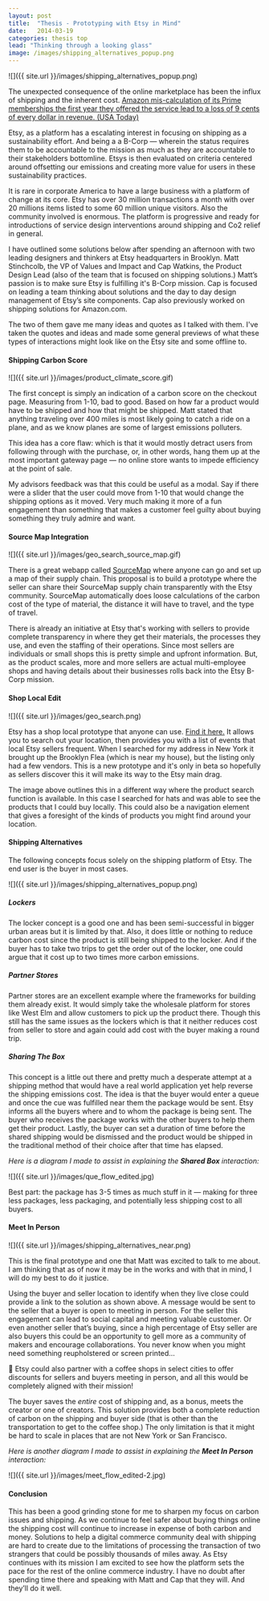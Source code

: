 ```yaml
---
layout: post
title:  "Thesis - Prototyping with Etsy in Mind"
date:   2014-03-19
categories: thesis top
lead: "Thinking through a looking glass"
image: /images/shipping_alternatives_popup.png
---
```

![]({{ site.url }}/images/shipping_alternatives_popup.png)

The unexpected consequence of the online marketplace has been the influx of shipping and the inherent cost. [Amazon mis-calculation of its Prime memberships the first year they offered the service lead to a loss of 9 cents of every dollar in revenue. (USA Today)](http://www.usatoday.com/story/tech/2014/02/10/amazon-prime-amzn-fedex-shipping/5361351/)

Etsy, as a platform has a escalating interest in focusing on shipping as a sustainability effort. And being a a B-Corp — wherein the status requires them to be accountable to the mission as much as they are accountable to their stakeholders bottomline. Etsys is then evaluated on criteria centered around offsetting our emissions and creating more value for users in these sustainability practices.

It is rare in corporate America to have a large business with a platform of change at its core. Etsy has over 30 million transactions a month with over 20 millions items listed to some 60 million unique visitors. Also the community involved is enormous. The platform is progressive and ready for introductions of service design interventions around shipping and Co2 relief in general. 

I have outlined some solutions below after spending an afternoon with two leading designers and thinkers at Etsy headquarters in Brooklyn. Matt Stinchcolb, the VP of Values and Impact and Cap Watkins, the Product Design Lead (also of the team that is focused on shipping solutions.) Matt’s passion is to make sure Etsy is fulfilling it's B-Corp mission. Cap is focused on leading a team thinking about solutions and the day to day design management of Etsy’s site components. Cap also previously worked on shipping solutions for Amazon.com.

The two of them gave me many ideas and quotes as I talked with them. I've taken the quotes and ideas and made some general previews of what these types of interactions might look like on the Etsy site and some offline to.

#### Shipping Carbon Score
![]({{ site.url }}/images/product_climate_score.gif)

The first concept is simply an indication of a carbon score on the checkout page. Measuring from 1-10, bad to good. Based on how far a product would have to be shipped and how that might be shipped. Matt stated that anything traveling over 400 miles is most likely going to catch a ride on a plane, and as we know planes are some of largest emissions polluters.

This idea has a core flaw: which is that it would mostly detract users from following through with the purchase, or, in other words, hang them up at the most important gateway page — no online store wants to impede efficiency at the point of sale.

My advisors feedback was that this could be useful as a modal. Say if there were a slider that the user could move from 1-10 that would change the shipping options as it moved. Very much making it more of a fun engagement than something that makes a customer feel guilty about buying something they truly admire and want.

#### Source Map Integration
![]({{ site.url }}/images/geo_search_source_map.gif)

There is a great webapp called [SourceMap](http://sourcemap.com/) where anyone can go and set up a map of their supply chain. This proposal is to build a prototype where the seller can share their SourceMap supply chain transparently with the Etsy community. SourceMap automatically does loose calculations of the carbon cost of the type of material, the distance it will have to travel, and the type of travel.

There is already an initiative at Etsy that's working with sellers to provide complete transparency in where they get their materials, the processes they use, and even the staffing of their operations. Since most sellers are individuals or small shops this is pretty simple and upfront information. But, as the product scales, more and more sellers are actual multi-employee shops and having details about their businesses rolls back into the Etsy B-Corp mission.

#### Shop Local Edit
![]({{ site.url }}/images/geo_search.png)

Etsy has a shop local prototype that anyone can use. [Find it here.](https://www.etsy.com/teams/19223/etsy-local) It allows you to search out your location, then provides you with a list of events that local Etsy sellers frequent. When I searched for my address in New York it brought up the Brooklyn Flea (which is near my house), but the listing only had a few vendors. This is a new prototype and it's only in beta so hopefully as sellers discover this it will make its way to the Etsy main drag. 

The image above outlines this in a different way where the product search function is available. In this case I searched for hats and was able to see the products that I could buy locally. This could also be a navigation element that gives a foresight of the kinds of products you might find around your location.

#### Shipping Alternatives
The following concepts focus solely on the shipping platform of Etsy. The end user is the buyer in most cases.

![]({{ site.url }}/images/shipping_alternatives_popup.png)

##### Lockers
The locker concept is a good one and has been semi-successful in bigger urban areas but it is limited by that. Also, it does little or nothing to reduce carbon cost since the product is still being shipped to the locker. And if the buyer has to take two trips to get the order out of the locker, one could argue that it cost up to two times more carbon emissions.

##### Partner Stores
Partner stores are an excellent example where the frameworks for building them already exist. It would simply take the wholesale platform for stores like West Elm and allow customers to pick up the product there. Though this still has the same issues as the lockers which is that it neither reduces cost from seller to store and again could add cost with the buyer making a round trip.

##### Sharing The Box
This concept is a little out there and pretty much a desperate attempt at a shipping method that would have a real world application yet help reverse the shipping emissions cost. The idea is that the buyer would enter a queue and once the cue was fulfilled near them the package would be sent. Etsy informs all the buyers where and to whom the package is being sent. The buyer who receives the package works with the other buyers to help them get their product. Lastly, the buyer can set a duration of time before the shared shipping would be dismissed and the product would be shipped in the traditional method of their choice after that time has elapsed. 

*Here is a diagram I made to assist in explaining the **Shared Box** interaction:*

![]({{ site.url }}/images/que_flow_edited.jpg)

Best part: the package has 3-5 times as much stuff in it — making for three less packages, less packaging, and potentially less shipping cost to all buyers.

#### Meet In Person

![]({{ site.url }}/images/shipping_alternatives_near.png)

This is the final prototype and one that Matt was excited to talk to me about. I am thinking that as of now it may be in the works and with that in mind, I will do my best to do it justice.

Using the buyer and seller location to identify when they live close could provide a link to the solution as shown above. A message would be sent to the seller that a buyer is open to meeting in person. For the seller this engagement can lead to social capital and meeting valuable customer. Or even another seller that’s buying, since a high percentage of Etsy seller are also buyers this could be an opportunity to gell more as a community of makers and encourage collaborations. You never know when you might need something reupholstered or screen printed…


Etsy could also partner with a coffee shops in select cities to offer discounts for sellers and buyers meeting in person, and all this would be completely aligned with their mission!

The buyer saves the *entire* cost of shipping and, as a bonus, meets the creator or one of creators. This solution provides both a complete reduction of carbon on the shipping and buyer side (that is other than the transportation to get to the coffee shop.) The only limitation is that it might be hard to scale in places that are not New York or San Francisco.

*Here is another diagram I made to assist in explaining the **Meet In Person** interaction:*

![]({{ site.url }}/images/meet_flow_edited-2.jpg)

#### Conclusion

This has been a good grinding stone for me to sharpen my focus on carbon issues and shipping. As we continue to feel safer about buying things online the shipping cost will continue to increase in expense of both carbon and money. Solutions to help a digital commerce community deal with shipping are hard to create due to the limitations of processing the transaction of two strangers that could be possibly thousands of miles away. As Etsy continues with its mission I am excited to see how the platform sets the pace for the rest of the online commerce industry. I have no doubt after spending time there and speaking with Matt and Cap that they will. And they’ll do it well.